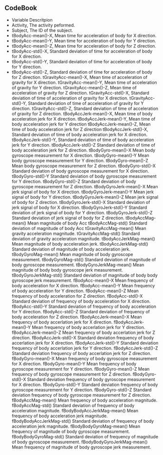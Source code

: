 ## CodeBook



* Variable Descritpion
* Activity, The activity peformed.
* Subject,  The ID of the subject.
* tBodyAcc-mean()-X, Mean time for acceleration of body for X direction.
* tBodyAcc-mean()-Y, Mean time for acceleration of body for Y direction.
* tBodyAcc-mean()-Z, Mean time for acceleration of body for Z direction.
* tBodyAcc-std()-X, Standard deviation of time for acceleration of body for X direction.
* tBodyAcc-std()-Y, Standard deviation of time for acceleration of body for Y direction.
* tBodyAcc-std()-Z, Standard deviation of time for acceleration of body for Z direction.
tGravityAcc-mean()-X, Mean time of acceleration of gravity for X direction.
tGravityAcc-mean()-Y, Mean time of acceleration of gravity for Y direction.
tGravityAcc-mean()-Z,	Mean time of acceleration of gravity for Z direction.
tGravityAcc-std()-X,	Standard deviation of time of acceleration of gravity for X direction.
tGravityAcc-std()-Y,	Standard deviation of time of acceleration of gravity for Y direction.
tGravityAcc-std()-Z,	Standard deviation of time of acceleration of gravity for Z direction.
tBodyAccJerk-mean()-X,	Mean time of body acceleration jerk for X direction.
tBodyAccJerk-mean()-Y,	Mean time of body acceleration jerk for Y direction
tBodyAccJerk-mean()-Z,	Mean time of body acceleration jerk for Z direction
tBodyAccJerk-std()-X,	Standard deviation of time of body acceleration jerk for X direction.
tBodyAccJerk-std()-Y,	Standard deviation of time of body acceleration jerk for Y direction.
tBodyAccJerk-std()-Z	Standard deviation of time of body acceleration jerk for Z direction.
tBodyGyro-mean()-X	Mean body gyroscope measurement for X direction.
tBodyGyro-mean()-Y	Mean body gyroscope measurement for Y direction.
tBodyGyro-mean()-Z	Mean body gyroscope measurement for Z direction.
tBodyGyro-std()-X	Standard deviation of body gyroscope measurement for X direction.
tBodyGyro-std()-Y	Standard deviation of body gyroscope measurement for Y direction.
tBodyGyro-std()-Z	Standard deviation of body gyroscope measurement for Z direction.
tBodyGyroJerk-mean()-X	Mean jerk signal of body for X direction.
tBodyGyroJerk-mean()-Y	Mean jerk signal of body for Y direction.
tBodyGyroJerk-mean()-Z	Mean jerk signal of body for Z direction.
tBodyGyroJerk-std()-X	Standard deviation of jerk signal of body for X direction.
tBodyGyroJerk-std()-Y	Standard deviation of jerk signal of body for Y direction.
tBodyGyroJerk-std()-Z	Standard deviation of jerk signal of body for Z direction.
tBodyAccMag-mean()	Mean magnitude of body Acc
tBodyAccMag-std()	Standard deviation of magnitude of body Acc
tGravityAccMag-mean()	Mean gravity acceleration magnitude.
tGravityAccMag-std()	Standard deviation of gravity acceleration magnitude.
tBodyAccJerkMag-mean()	Mean magnitude of body acceleration jerk.
tBodyAccJerkMag-std()	Standard deviation of magnitude of body acceleration jerk.
tBodyGyroMag-mean()	Mean magnitude of body gyroscope measurement.
tBodyGyroMag-std()	Standard deviation of magnitude of body gyroscope measurement.
tBodyGyroJerkMag-mean()	Mean magnitude of body body gyroscope jerk measurement.
tBodyGyroJerkMag-std()	Standard deviation of magnitude of body body gyroscope jerk measurement.
fBodyAcc-mean()-X	Mean frequency of body acceleration for X direction.
fBodyAcc-mean()-Y	Mean frequency of body acceleration for Y direction.
fBodyAcc-mean()-Z	Mean frequency of body acceleration for Z direction.
fBodyAcc-std()-X	Standard deviation of frequency of body acceleration for X direction.
fBodyAcc-std()-Y	Standard deviation of frequency of body acceleration for Y direction.
fBodyAcc-std()-Z	Standard deviation of frequency of body acceleration for Z direction.
fBodyAccJerk-mean()-X	Mean frequency of body accerlation jerk for X direction.
fBodyAccJerk-mean()-Y	Mean frequency of body accerlation jerk for Y direction.
fBodyAccJerk-mean()-Z	Mean frequency of body accerlation jerk for Z direction.
fBodyAccJerk-std()-X	Standard deviation frequency of body accerlation jerk for X direction.
fBodyAccJerk-std()-Y	Standard deviation frequency of body accerlation jerk for Y direction.
fBodyAccJerk-std()-Z	Standard deviation frequency of body accerlation jerk for Z direction.
fBodyGyro-mean()-X	Mean frequency of body gyroscope measurement for X direction.
fBodyGyro-mean()-Y	Mean frequency of body gyroscope measurement for Y direction.
fBodyGyro-mean()-Z	Mean frequency of body gyroscope measurement for Z direction.
fBodyGyro-std()-X	Standard deviation frequency of body gyroscope measurement for X direction.
fBodyGyro-std()-Y	Standard deviation frequency of body gyroscope measurement for Y direction.
fBodyGyro-std()-Z	Standard deviation frequency of body gyroscope measurement for Z direction.
fBodyAccMag-mean()	Mean frequency of body acceleration magnitude.
fBodyAccMag-std()	Standard deviation of frequency of body acceleration magnitude.
fBodyBodyAccJerkMag-mean()	Mean frequency of body acceleration jerk magnitude.
fBodyBodyAccJerkMag-std()	Standard deviation of frequency of body acceleration jerk magnitude.
fBodyBodyGyroMag-mean()	Mean frequency of magnitude of body gyroscope measurement.
fBodyBodyGyroMag-std()	Standard deviation of frequency of magnitude of body gyroscope measurement.
fBodyBodyGyroJerkMag-mean()	Mean frequency of magnitude of body gyroscope jerk measurement.
